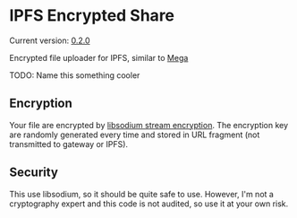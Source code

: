 # IPFS Encrypted Share

Current version: [0.2.0](https://ipfs.io/ipfs/QmWMgNFubY2fg67kTmPofmG4esnSJf8CK89u9XPNLMYpm7/)

Encrypted file uploader for IPFS, similar to [Mega](https://mega.co.nz/)

TODO: Name this something cooler

## Encryption

Your file are encrypted by [libsodium stream encryption](https://download.libsodium.org/doc/secret-key_cryptography/secretstream.html). The encryption key are randomly generated every time and stored in URL fragment (not transmitted to gateway or IPFS).

## Security

This use libsodium, so it should be quite safe to use. However, I'm not a cryptography expert and this code is not audited, so use it at your own risk.
